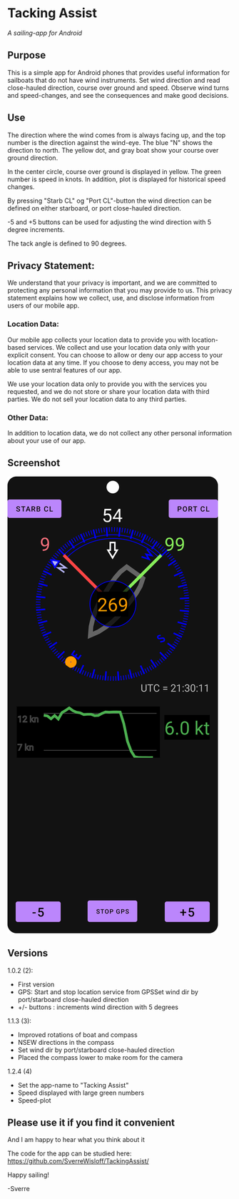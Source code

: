 # Tacking Assist
_A sailing-app for Android_

## Purpose

This is a simple app for Android phones that provides useful information for sailboats that do not have wind instruments.
Set wind direction and read close-hauled direction, course over ground and speed.
Observe wind turns and speed-changes, and see the consequences and make good decisions.

## Use

The direction where the wind comes from is always facing up, and the top number is the direction against the wind-eye. The blue "N" shows the direction to north. The yellow dot, and gray boat show your course over ground direction.

In the center circle, course over ground is displayed in yellow. The green number is speed in knots. In addition, plot is displayed for historical speed changes.

By pressing "Starb CL" og "Port CL"-button the wind direction can be defined on either starboard, or port close-hauled direction.

-5 and +5 buttons can be used for adjusting the wind direction with 5 degree increments.

The tack angle is defined to 90 degrees.

## Privacy Statement:

We understand that your privacy is important, and we are committed to protecting any personal information that you may provide to us. This privacy statement explains how we collect, use, and disclose information from users of our mobile app.

### Location Data:

Our mobile app collects your location data to provide you with location-based services. We collect and use your location data only with your explicit consent. You can choose to allow or deny our app access to your location data at any time. If you choose to deny access, you may not be able to use sentral features of our app.

We use your location data only to provide you with the services you requested, and we do not store or share your location data with third parties. We do not sell your location data to any third parties.

### Other Data:

In addition to location data, we do not collect any other personal information about your use of our app.

## Screenshot
![screehot](https://github.com/SverreWisloff/TackingAssist/blob/master/Screenshot/Screenshot_20230406_233414.png?raw=true)

## Versions

1.0.2 (2): 
 - First version
 - GPS: Start and stop location service from GPSSet wind dir by port/starboard close-hauled direction
 - +/- buttons : increments wind direction with 5 degrees

1.1.3 (3):
 - Improved rotations of boat and compass
 - NSEW directions in the compass 
 - Set wind dir by port/starboard close-hauled direction
 - Placed the compass lower to make room for the camera

1.2.4 (4)
 - Set the app-name to "Tacking Assist"
 - Speed displayed with large green numbers 
 - Speed-plot
 
## Please use it if you find it convenient

And I am happy to hear what you think about it

The code for the app can be studied here:
<a href="https://github.com/SverreWisloff/TackingAssist/">https://github.com/SverreWisloff/TackingAssist/</a>

Happy sailing!

-Sverre 
